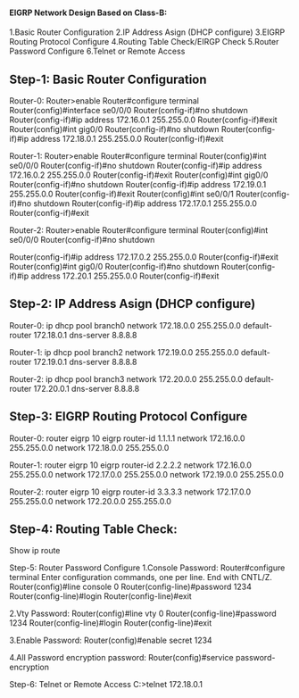
#### EIGRP Network Design Based on Class-B: 

1.Basic Router Configuration
2.IP Address Asign (DHCP configure)
3.EIGRP Routing Protocol Configure
4.Routing Table Check/EIRGP Check
5.Router Password Configure
6.Telnet or Remote Access

Step-1: Basic Router Configuration
-------------------------------------------
Router-0:
Router>enable
Router#configure terminal
Router(config)#interface se0/0/0
Router(config-if)#no shutdown
Router(config-if)#ip address 172.16.0.1 255.255.0.0
Router(config-if)#exit
Router(config)#int gig0/0
Router(config-if)#no shutdown
Router(config-if)#ip address 172.18.0.1 255.255.0.0
Router(config-if)#exit

Router-1:
Router>enable
Router#configure terminal
Router(config)#int se0/0/0
Router(config-if)#no shutdown
Router(config-if)#ip address 172.16.0.2 255.255.0.0
Router(config-if)#exit
Router(config)#int gig0/0
Router(config-if)#no shutdown
Router(config-if)#ip address 172.19.0.1 255.255.0.0
Router(config-if)#exit
Router(config)#int se0/0/1
Router(config-if)#no shutdown
Router(config-if)#ip address 172.17.0.1 255.255.0.0
Router(config-if)#exit

Router-2:
Router>enable
Router#configure terminal
Router(config)#int se0/0/0
Router(config-if)#no shutdown

Router(config-if)#ip address 172.17.0.2 255.255.0.0
Router(config-if)#exit
Router(config)#int gig0/0
Router(config-if)#no shutdown
Router(config-if)#ip address 172.20.1 255.255.0.0
Router(config-if)#exit

Step-2: IP Address Asign (DHCP configure)
-------------------------------------------
Router-0:
ip dhcp pool branch0
network 172.18.0.0 255.255.0.0
default-router 172.18.0.1
dns-server 8.8.8.8

Router-1:
ip dhcp pool branch2
network 172.19.0.0 255.255.0.0
default-router 172.19.0.1
dns-server 8.8.8.8

Router-2:
ip dhcp pool branch3
network 172.20.0.0 255.255.0.0
default-router 172.20.0.1
dns-server 8.8.8.8

Step-3: EIGRP Routing Protocol Configure
----------------------------------------------
Router-0:
router eigrp 10
eigrp router-id 1.1.1.1
network 172.16.0.0 255.255.0.0
network 172.18.0.0 255.255.0.0

Router-1:
router eigrp 10
eigrp router-id 2.2.2.2
network 172.16.0.0 255.255.0.0
network 172.17.0.0 255.255.0.0
network 172.19.0.0 255.255.0.0

Router-2:
router eigrp 10
eigrp router-id 3.3.3.3
network 172.17.0.0 255.255.0.0
network 172.20.0.0 255.255.0.0

Step-4: Routing Table Check:
------------------------------------------------
Show ip route

Step-5: Router Password Configure
1.Console Password:
Router#configure terminal
Enter configuration commands, one per line.  End with CNTL/Z.
Router(config)#line console 0
Router(config-line)#password 1234
Router(config-line)#login
Router(config-line)#exit

2.Vty Password:
Router(config)#line vty 0
Router(config-line)#password 1234
Router(config-line)#login
Router(config-line)#exit

3.Enable Password:
Router(config)#enable secret 1234

4.All Password encryption password:
Router(config)#service password-encryption

Step-6: Telnet or Remote Access
C:\>telnet 172.18.0.1
